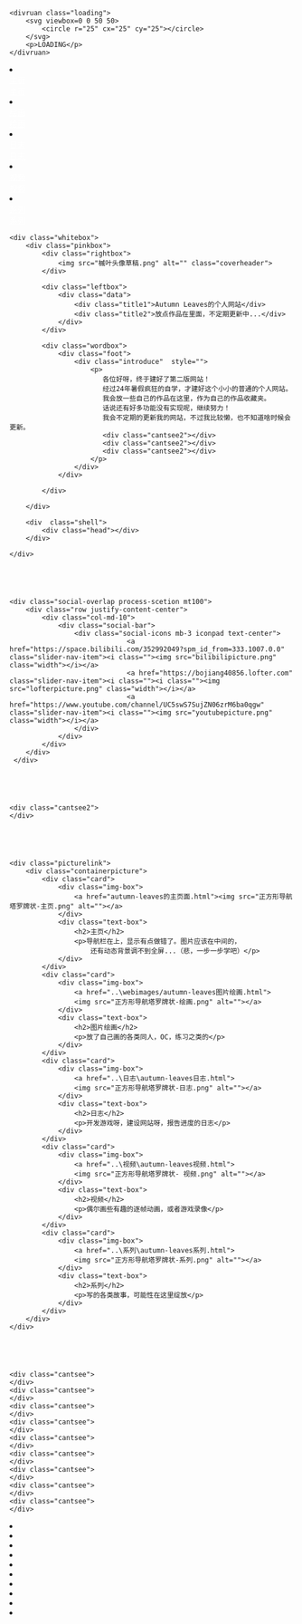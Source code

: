<!DOCTYPE html>
<html lang="zh-CN">
<head>
    <meta charset="UTF-8">
    <meta name="viewport" content="width=device-width, initial-scale=1.0">
    <title>autumn-leaves的个人网站主页面</title>
    <link rel="js" href="autumn-leaves的主页面.js">
    <link rel="stylesheet" href="autumn-leaves的主页面.css">
</head>
<body>

    <divruan class="loading">
        <svg viewbox=0 0 50 50>
            <circle r="25" cx="25" cy="25"></circle>
        </svg>
        <p>LOADING</p>
    </divruan>






    
 <div class="containertop">
    <ult>
        <li>
            <div class="link"><a href="autumn-leaves的主页面.html"style="color:white;" class="hilight">主页</a></div>
            <div class="link"><a href="autumn-leaves的主页面.html"style="color:white;">主页</a></div>
        </li>
        <li>
            <div class="link"><a href="..\webimages/autumn-leaves图片绘画.html"style="color:white;">绘画</a></div>
            <div class="link"><a href="..\webimages/autumn-leaves图片绘画.html"style="color:white;">绘画</a></div>
        </li>
        <li>
            <div class="link"><a href="..\日志\autumn-leaves日志.html"style="color:white;">日志</a></div>
            <div class="link"><a href="..\日志\autumn-leaves日志.html"style="color:white;">日志</a></div>
        </li>
        <li>
            <div class="link"><a href="..\视频\autumn-leaves视频.html"style="color:white;">视频</a></div>
            <div class="link"><a href="..\视频\autumn-leaves视频.html"style="color:white;">视频</a></div>
        </li>
        <li>
            <div class="link"><a href="..\系列\autumn-leaves系列.html"style="color:white;">系列</a></div>
            <div class="link"><a href="..\系列\autumn-leaves系列.html"style="color:white;">系列</a></div>
        </li>
    </ult>
 </div>





<div class="all">
    <div class="cantsee">
    </div>



    <div class="whitebox">
        <div class="pinkbox">
            <div class="rightbox">
                <img src="槭叶头像草稿.png" alt="" class="coverheader">
            </div>

            <div class="leftbox">
                <div class="data">
                    <div class="title1">Autumn Leaves的个人网站</div>
                    <div class="title2">放点作品在里面，不定期更新中...</div>
                </div>
            </div>
           
            <div class="wordbox">
                <div class="foot">
                    <div class="introduce"  style="">
                        <p>
                           各位好呀，终于建好了第二版网站！
                           经过24年暑假疯狂的自学，才建好这个小小的普通的个人网站。
                           我会放一些自己的作品在这里，作为自己的作品收藏夹。
                           话说还有好多功能没有实现呢，继续努力！
                           我会不定期的更新我的网站，不过我比较懒，也不知道啥时候会更新。
                           <div class="cantsee2"></div>
                           <div class="cantsee2"></div>
                           <div class="cantsee2"></div>
                        </p>
                    </div>
                </div>

            </div>

        </div>

<!--下边是背景-->
        <div  class="shell">
            <div class="head"></div>
        </div>
        
    </div>





    <div class="social-overlap process-scetion mt100">
        <div class="row justify-content-center">
            <div class="col-md-10">
                <div class="social-bar">
                    <div class="social-icons mb-3 iconpad text-center">
                                 <a href="https://space.bilibili.com/352992049?spm_id_from=333.1007.0.0" class="slider-nav-item"><i class=""><img src="bilibilipicture.png" class="width"></i></a>
                                 <a href="https://bojiang40856.lofter.com" class="slider-nav-item"><i class=""><i class=""><img src="lofterpicture.png" class="width"></i></a>
                                 <a href="https://www.youtube.com/channel/UC5swS7SujZN06zrM6ba0qgw" class="slider-nav-item"><i class=""><img src="youtubepicture.png" class="width"></i></a>
                    </div>
                </div>
            </div> 
        </div>
     </div>

    
    


    <div class="cantsee2">
    </div>





    <div class="picturelink">
        <div class="containerpicture">
            <div class="card">
                <div class="img-box">
                    <a href="autumn-leaves的主页面.html"><img src="正方形导航塔罗牌状-主页.png" alt=""></a>
                </div>
                <div class="text-box">
                    <h2>主页</h2>
                    <p>导航栏在上，显示有点做错了。图片应该在中间的，
                        还有动态背景调不到全屏...（悲，一步一步学吧）</p>
                </div>
            </div>
            <div class="card">
                <div class="img-box">
                    <a href="..\webimages/autumn-leaves图片绘画.html">
                    <img src="正方形导航塔罗牌状-绘画.png" alt=""></a>
                </div>
                <div class="text-box">
                    <h2>图片绘画</h2>
                    <p>放了自己画的各类同人，OC，练习之类的</p>
                </div>
            </div>
            <div class="card">
                <div class="img-box">
                    <a href="..\日志\autumn-leaves日志.html">
                    <img src="正方形导航塔罗牌状-日志.png" alt=""></a>
                </div>
                <div class="text-box">
                    <h2>日志</h2>
                    <p>开发游戏呀，建设网站呀，报告进度的日志</p>
                </div>
            </div>
            <div class="card">
                <div class="img-box">
                    <a href="..\视频\autumn-leaves视频.html">
                    <img src="正方形导航塔罗牌状- 视频.png" alt=""></a>
                </div>
                <div class="text-box">
                    <h2>视频</h2>
                    <p>偶尔画些有趣的逐帧动画，或者游戏录像</p>
                </div>
            </div>
            <div class="card">
                <div class="img-box">
                    <a href="..\系列\autumn-leaves系列.html">
                    <img src="正方形导航塔罗牌状-系列.png" alt=""></a>
                </div>
                <div class="text-box">
                    <h2>系列</h2>
                    <p>写的各类故事，可能性在这里绽放</p>
                </div>
            </div>
        </div>
    </div>





    <div class="cantsee">
    </div>
    <div class="cantsee">
    </div>
    <div class="cantsee">
    </div>
    <div class="cantsee">
    </div>
    <div class="cantsee">
    </div>
    <div class="cantsee">
    </div>
    <div class="cantsee">
    </div>
    <div class="cantsee">
    </div>
    <div class="cantsee">
    </div>

</div>

    


<ulb class="bg-squares">
    <li></li>
    <li></li>
    <li></li>
    <li></li>
    <li></li>
    <li></li>
    <li></li>
    <li></li>
    <li></li>
    <li></li>
</ulb>



<script>
    const loading = {
        container: document.querySelector(".loading"),
        in(target) {
            this.container.classList.remove("loading_out");
            setTimeout(() => {
                window.location.href = target;
            }, 1000)
        },
        out() {
            this.container.classList.add("loading_out");
        }
    };
    window.addEventListener("load", () => {
        loading.out();
    })
</script>




















    
</body>
</html>
      </div>
    </div>
    <!--图片展示-->
  </body>
</html>
